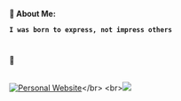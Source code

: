 **🚀 About Me:**

**`I was born to express, not impress others`**
<h1 align="center"></h1>

**🚀**

<br>[![Personal Website](https://img.shields.io/badge/Website-grey?style=for-the-badge&logo=google-chrome&logoColor=white)]([https://yourwebsite.com](https://ampsaya-login.pages.dev/))</br>
<br>![](https://github-readme-stats.vercel.app/api/top-langs/?username=seointrovert&theme=radical&hide_border=true&include_all_commits=true&count_private=false&layout=compact)</br>

